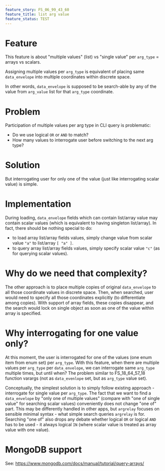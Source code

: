 ```yaml
---
feature_story: FS_06_99_43_60
feature_title: list arg value
feature_status: TEST
---
```


# Feature

This feature is about "multiple values" (list) vs "single value" per `arg_type` = arrays vs scalars.

Assigning multiple values per `arg_type` is equivalent of placing same `data_envelope`
into multiple coordinates within discrete space.

In other words, `data_envelope` is supposed to be search-able by any of the value from `arg_value` list
for that `arg_type` coordinate.

# Problem

Participation of multiple values per arg type in CLI query is problematic:
*   Do we use logical `OR` or `AND` to match?
*   How many values to interrogate user before switching to the next arg type?

# Solution

But interrogating user for only one of the value (just like interrogating scalar value) is simple.

# Implementation

During loading, `data_envelope` fields which can contain list/array value may contain scalar values
(which is equivalent to having singleton list/array).
In fact, there should be nothing special to do:
*   to load array list/array fields values, simply change value from scalar value `"a"` to list/array `[ "a" ]`.
*   to query array list/array fields values, simply specify scalar value `"c"` (as for querying scalar values).

# Why do we need that complexity?

The other approach is to place multiple copies of original `data_envelope`
to all those coordinate values in discrete space.
Then, when searched, user would need to specify all those coordinates explicitly (to differentiate among copies).
With support of array fields, these copies disappear, and the search would lock on single object
as soon as one of the value within array is specified.

# Why interrogating for one value only?

At this moment, the user is interrogated for one of the values (one enum item from enum set) per `arg_type`.
With this feature, when there are multiple values per `arg_type` per `data_envelope`,
we can interrogate same `arg_type` multiple times, but until when?
The problem similar to FS_18_64_57_18 function varargs (not as `data_evenlope` set, but as `arg_type` value set).

Conceptually, the simplest solution is to simply follow existing approach -
interrogate for single value per `arg_type`.
The fact that we want to find a `data_envelope` by "only one of multiple values"
(compare with "one of single value" for searching scalar values) conveniently does not change "one of" part.
This may be differently handled in other apps, but `argrelay` focuses on sensible minimal syntax -
what simple search queries `argrelay` is for.
Searching "one of" also drops any debate whether logical `OR` or logical `AND` has to be used -
it always logical `IN` (where scalar value is treated as array value with one value).

# MongoDB support

See: https://www.mongodb.com/docs/manual/tutorial/query-arrays/

